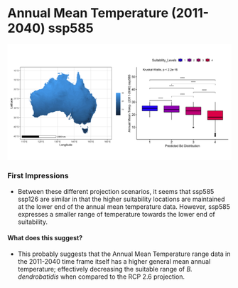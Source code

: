 # Annual Mean Temperature (2011-2040) ssp585
![image info](../../Analysis_Plots/Full_Extent_OnlyEnvs/Annual_Mean_Temp_1140_585.png)
### First Impressions

* Between these different projection scenarios, it seems that ssp585 ssp126 are similar in that
    the higher suitability locations are maintained at the lower end of the annual mean temperature data.
    However, ssp585 expresses a smaller range of temperature towards the lower end of suitability.

#### What does this suggest?

* This probably suggests that the Annual Mean Temperature range data in the 2011-2040 time frame
    itself has a higher general mean annual temperature; effectively decreasing the suitable range
    of *B. dendrobatidis* when compared to the RCP 2.6 projection.
